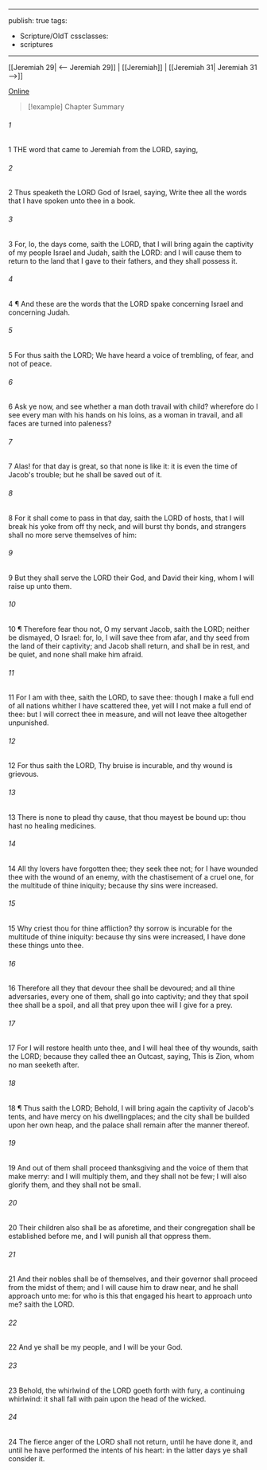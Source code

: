 

---
publish: true
tags:
  - Scripture/OldT
cssclasses:
  - scriptures
---
[[Jeremiah 29| <-- Jeremiah 29]] | [[Jeremiah]] | [[Jeremiah 31| Jeremiah 31 -->]]

[Online](https://churchofjesuschrist.org/study/scriptures/ot/jer/30?lang=eng)

>[!example] Chapter Summary
>
###### 1
1 THE word that came to Jeremiah from the LORD, saying,
###### 2
2 Thus speaketh the LORD God of Israel, saying, Write thee all the words that I have spoken unto thee in a book.
###### 3
3 For, lo, the days come, saith the LORD, that I will bring again the captivity of my people Israel and Judah, saith the LORD: and I will cause them to return to the land that I gave to their fathers, and they shall possess it.
###### 4
4 ¶ And these are the words that the LORD spake concerning Israel and concerning Judah.
###### 5
5 For thus saith the LORD; We have heard a voice of trembling, of fear, and not of peace.
###### 6
6 Ask ye now, and see whether a man doth travail with child?  wherefore do I see every man with his hands on his loins, as a woman in travail, and all faces are turned into paleness?
###### 7
7 Alas!  for that day is great, so that none is like it: it is even the time of Jacob's trouble; but he shall be saved out of it.
###### 8
8 For it shall come to pass in that day, saith the LORD of hosts, that I will break his yoke from off thy neck, and will burst thy bonds, and strangers shall no more serve themselves of him:
###### 9
9 But they shall serve the LORD their God, and David their king, whom I will raise up unto them.
###### 10
10 ¶ Therefore fear thou not, O my servant Jacob, saith the LORD; neither be dismayed, O Israel: for, lo, I will save thee from afar, and thy seed from the land of their captivity; and Jacob shall return, and shall be in rest, and be quiet, and none shall make him afraid.
###### 11
11 For I am with thee, saith the LORD, to save thee: though I make a full end of all nations whither I have scattered thee, yet will I not make a full end of thee: but I will correct thee in measure, and will not leave thee altogether unpunished.
###### 12
12 For thus saith the LORD, Thy bruise is incurable, and thy wound is grievous.
###### 13
13 There is none to plead thy cause, that thou mayest be bound up: thou hast no healing medicines.
###### 14
14 All thy lovers have forgotten thee; they seek thee not; for I have wounded thee with the wound of an enemy, with the chastisement of a cruel one, for the multitude of thine iniquity; because thy sins were increased.
###### 15
15 Why criest thou for thine affliction?  thy sorrow is incurable for the multitude of thine iniquity: because thy sins were increased, I have done these things unto thee.
###### 16
16 Therefore all they that devour thee shall be devoured; and all thine adversaries, every one of them, shall go into captivity; and they that spoil thee shall be a spoil, and all that prey upon thee will I give for a prey.
###### 17
17 For I will restore health unto thee, and I will heal thee of thy wounds, saith the LORD; because they called thee an Outcast, saying, This is Zion, whom no man seeketh after.
###### 18
18 ¶ Thus saith the LORD; Behold, I will bring again the captivity of Jacob's tents, and have mercy on his dwellingplaces; and the city shall be builded upon her own heap, and the palace shall remain after the manner thereof.
###### 19
19 And out of them shall proceed thanksgiving and the voice of them that make merry: and I will multiply them, and they shall not be few; I will also glorify them, and they shall not be small.
###### 20
20 Their children also shall be as aforetime, and their congregation shall be established before me, and I will punish all that oppress them.
###### 21
21 And their nobles shall be of themselves, and their governor shall proceed from the midst of them; and I will cause him to draw near, and he shall approach unto me: for who is this that engaged his heart to approach unto me?  saith the LORD.
###### 22
22 And ye shall be my people, and I will be your God.
###### 23
23 Behold, the whirlwind of the LORD goeth forth with fury, a continuing whirlwind: it shall fall with pain upon the head of the wicked.
###### 24
24 The fierce anger of the LORD shall not return, until he have done it, and until he have performed the intents of his heart: in the latter days ye shall consider it.



